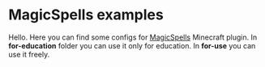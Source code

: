 # MagicSpells examples

Hello. Here you can find some configs for [MagicSpells](https://github.com/TheComputerGeek2/MagicSpells) Minecraft plugin.
In **for-education** folder you can use it only for education. 
In **for-use** you can use it freely.
